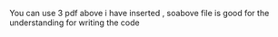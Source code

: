 You can use 3 pdf above i have inserted , soabove file is good for the understanding for writing the code
